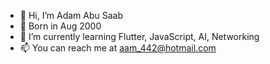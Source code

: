 - 👋 Hi, I’m Adam Abu Saab
- 🐣 Born in Aug 2000
- 🌱 I’m currently learning Flutter, JavaScript, AI, Networking
- 📫 You can reach me at aam_442@hotmail.com
